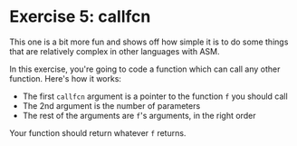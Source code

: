 # Exercise 5: callfcn
This one is a bit more fun and shows off how simple it is to do some things that
are relatively complex in other languages with ASM.

In this exercise, you're going to code a function which can call any other
function. Here's how it works:
- The first `callfcn` argument is a pointer to the function `f` you should call
- The 2nd argument is the number of parameters
- The rest of the arguments are `f`'s arguments, in the right order

Your function should return whatever `f` returns.
